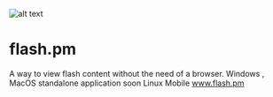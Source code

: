 ![alt text](http://flash.pm/icon_128.png)
# flash.pm

A way to view flash content without the need of a browser. 
Windows , MacOS standalone application soon Linux Mobile
www.flash.pm

